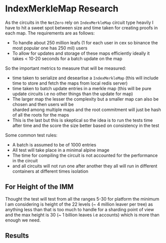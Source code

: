 # IndexMerkleMap Research

As the circuits in the `NetZero` rely on `IndexMerkleMap` circuit type heavily I have to hit a sweet spot between size and time taken for creating proofs in each map.
The requirements are as follows:

- To handle about 250 million leafs (1 for each user in cex so binance the most popular one has 250 mil) users
- To allow for updates and storage of these maps efficiently ideally it takes < 10-20 seconds for a batch update on the map

So the important metrics to measure that will be measured:

- time taken to serialize and desearlise a `IndexMerkleMap` (this will include time to store and fetch the maps from local redis server)
- time taken to batch update entries in a merkle map (this will be pure update circuits i.e no other things than the update for map)
- The larger map the lesser the complexity but a smaller map can also be chosen and then users will be  
sharded among multiple maps and the root commitment will just be hash of all the roots for the maps
- This is the last but this is skeptical so the idea is to run the tests time after time and the score the size better based on consistency in the test

Some common test rules:

- A batch is assumed to be of 1000 entries
- All test will take place in a minimal alpine image
- The time for compiling the circuit is not accounted for the performance in the circuit
- and all circuits will not run one after another they all will run in different containers at different times isolation

## For Height of the IMM

Thought the test will test from all the ranges 5-30 for platform the minimum I am considering is height of the 22 levels (~ 4 million leaver per tree) as anything less than that is too much to handle for a sharding point of view and the max height is 30 (~ 1 billion leaves i.e accounts) which is more than enough we need.

## Results
